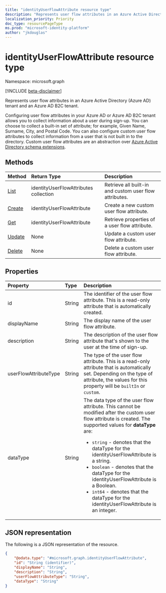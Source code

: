 ```yaml
---
title: "identityUserFlowAttribute resource type"
description: "Represents user flow attributes in an Azure Active Directory tenant and an Azure AD B2C tenant."
localization_priority: Priority
doc_type: resourcePageType
ms.prod: "microsoft-identity-platform"
author: "jkdouglas"
---
```


# identityUserFlowAttribute resource type

Namespace: microsoft.graph

[!INCLUDE [beta-disclaimer](../../includes/beta-disclaimer.md)]

Represents user flow attributes in an Azure Active Directory (Azure AD) tenant and an Azure AD B2C tenant.

Configuring user flow attributes in your Azure AD or Azure AD B2C tenant allows you to collect information about a user during sign-up. You can choose to collect a built-in set of attribute; for example, Given Name, Surname, City, and Postal Code. You can also configure custom user flow attributes to collect information from a user that is not built in to the directory. Custom user flow attributes are an abstraction over [Azure Active Directory schema extensions](/azure/active-directory/develop/active-directory-schema-extensions).

## Methods

| Method       | Return Type  |Description|
|:---------------|:--------|:----------|
|[List](../api/identityuserflowattribute-list.md)|identityUserFlowAttributes collection|Retrieve all built-in and custom user flow attributes.|
|[Create](../api/identityuserflowattribute-post.md)|identityUserFlowAttribute|Create a new custom user flow attribute.|
|[Get](../api/identityuserflowattribute-get.md) |identityUserFlowAttribute|Retrieve properties of a user flow attribute.|
|[Update](../api/identityuserflowattribute-update.md)|None|Update a custom user flow attribute.|
|[Delete](../api/identityuserflowattribute-delete.md)|None|Delete a custom user flow attribute.|

## Properties

|Property|Type|Description|
|:---------------|:--------|:----------|
|id|String|The identifier of the user flow attribute. This is a read-only attribute that is automatically created.|
|displayName|String|The display name of the user flow attribute.|
|description|String|The description of the user flow attribute that's shown to the user at the time of sign-up.|
|userFlowAttributeType|String|The type of the user flow attribute. This is a read-only attribute that is automatically set. Depending on the type of attribute, the values for this property will be `builtIn` or `custom`.|
|dataType|String|The data type of the user flow attribute. This cannot be modified after the custom user flow attribute is created. The supported values for **dataType** are:<br/><ul><li>`string` - denotes that the dataType for the identityUserFlowAttribute is a string. </li><li>`boolean` - denotes that the dataType for the identityUserFlowAttribute is a Boolean.</li><li>`int64` - denotes that the dataType for the identityUserFlowAttribute is an integer.</li></ul>|

## JSON representation

The following is a JSON representation of the resource.

<!-- {
  "blockType": "resource",
  "@odata.type": "microsoft.graph.identityUserFlowAttribute"
} -->

```json
{
    "@odata.type": "#microsoft.graph.identityUserFlowAttribute",
    "id": "String (identifier)",
    "displayName": "String",
    "description": "String",
    "userFlowAttributeType": "String",
    "dataType": "String"
}
```
